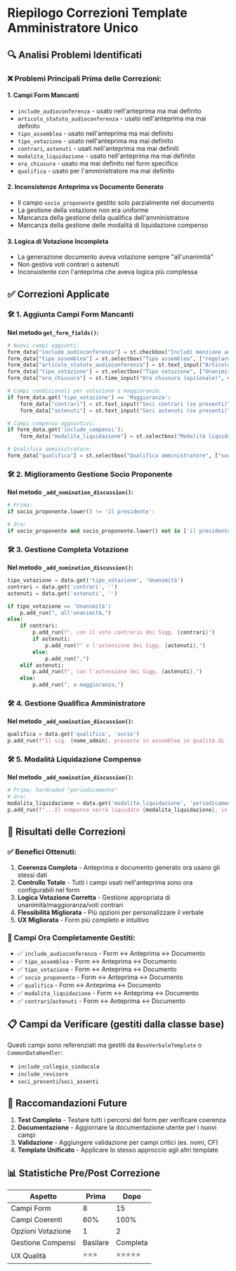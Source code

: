 # Riepilogo Correzioni Template Amministratore Unico

## 🔍 Analisi Problemi Identificati

### ❌ **Problemi Principali Prima delle Correzioni:**

#### 1. **Campi Form Mancanti**
- `include_audioconferenza` - usato nell'anteprima ma mai definito
- `articolo_statuto_audioconferenza` - usato nell'anteprima ma mai definito  
- `tipo_assemblea` - usato nell'anteprima ma mai definito
- `tipo_votazione` - usato nell'anteprima ma mai definito
- `contrari`, `astenuti` - usati nell'anteprima ma mai definiti
- `modalita_liquidazione` - usato nell'anteprima ma mai definito
- `ora_chiusura` - usato ma mai definito nel form specifico
- `qualifica` - usato per l'amministratore ma mai definito

#### 2. **Inconsistenze Anteprima vs Documento Generato**
- Il campo `socio_proponente` gestito solo parzialmente nel documento
- La gestione della votazione non era uniforme
- Mancanza della gestione della qualifica dell'amministratore
- Mancanza della gestione delle modalità di liquidazione compenso

#### 3. **Logica di Votazione Incompleta**
- La generazione documento aveva votazione sempre "all'unanimità"
- Non gestiva voti contrari o astenuti
- Inconsistente con l'anteprima che aveva logica più complessa

## ✅ **Correzioni Applicate**

### 🛠 **1. Aggiunta Campi Form Mancanti**

**Nel metodo `get_form_fields()`:**
```python
# Nuovi campi aggiunti:
form_data["include_audioconferenza"] = st.checkbox("Includi menzione audioconferenza", value=True)
form_data["tipo_assemblea"] = st.selectbox("Tipo assemblea", ["regolarmente convocata", "in seconda convocazione", "in sede straordinaria"])
form_data["articolo_statuto_audioconferenza"] = st.text_input("Articolo statuto audioconferenza", "16")
form_data["tipo_votazione"] = st.selectbox("Tipo votazione", ["Unanimità", "Maggioranza"])
form_data["ora_chiusura"] = st.time_input("Ora chiusura (opzionale)", value=None)

# Campi condizionali per votazione a maggioranza:
if form_data.get('tipo_votazione') == 'Maggioranza':
    form_data["contrari"] = st.text_input("Soci contrari (se presenti)")
    form_data["astenuti"] = st.text_input("Soci astenuti (se presenti)")

# Campi compenso aggiuntivi:
if form_data.get('include_compensi'):
    form_data["modalita_liquidazione"] = st.selectbox("Modalità liquidazione compenso", ["periodicamente", "annualmente", "trimestralmente"])

# Qualifica amministratore:
form_data["qualifica"] = st.selectbox("Qualifica amministratore", ["socio", "terzo"])
```

### 🛠 **2. Miglioramento Gestione Socio Proponente**

**Nel metodo `_add_nomination_discussion()`:**
```python
# Prima:
if socio_proponente.lower() != 'il presidente':

# Ora:
if socio_proponente and socio_proponente.lower() not in ['il presidente', 'tutti i soci', '']:
```

### 🛠 **3. Gestione Completa Votazione**

**Nel metodo `_add_nomination_discussion()`:**
```python
tipo_votazione = data.get('tipo_votazione', 'Unanimità')
contrari = data.get('contrari', '')
astenuti = data.get('astenuti', '')

if tipo_votazione == 'Unanimità':
    p.add_run(", all'unanimità,")
else:
    if contrari:
        p.add_run(f", con il voto contrario dei Sigg. {contrari}")
        if astenuti:
            p.add_run(f" e l'astensione dei Sigg. {astenuti},")
        else:
            p.add_run(",")
    elif astenuti:
        p.add_run(f", con l'astensione dei Sigg. {astenuti},")
    else:
        p.add_run(", a maggioranza,")
```

### 🛠 **4. Gestione Qualifica Amministratore**

**Nel metodo `_add_nomination_discussion()`:**
```python
qualifica = data.get('qualifica', 'socio')
p.add_run(f"Il sig. {nome_admin}, presente in assemblea in qualità di {qualifica.lower()}, accetta l'incarico...")
```

### 🛠 **5. Modalità Liquidazione Compenso**

**Nel metodo `_add_nomination_discussion()`:**
```python
# Prima: hardcoded "periodicamente"
# Ora: 
modalita_liquidazione = data.get('modalita_liquidazione', 'periodicamente')
p.add_run(f"...Il compenso verrà liquidato {modalita_liquidazione}, in ragione della permanenza in carica.")
```

## 🎯 **Risultati delle Correzioni**

### ✅ **Benefici Ottenuti:**

1. **Coerenza Completa** - Anteprima e documento generato ora usano gli stessi dati
2. **Controllo Totale** - Tutti i campi usati nell'anteprima sono ora configurabili nel form
3. **Logica Votazione Corretta** - Gestione appropriata di unanimità/maggioranza/voti contrari
4. **Flessibilità Migliorata** - Più opzioni per personalizzare il verbale
5. **UX Migliorata** - Form più completo e intuitivo

### 🔄 **Campi Ora Completamente Gestiti:**

- ✅ `include_audioconferenza` - Form ↔ Anteprima ↔ Documento
- ✅ `tipo_assemblea` - Form ↔ Anteprima ↔ Documento  
- ✅ `tipo_votazione` - Form ↔ Anteprima ↔ Documento
- ✅ `socio_proponente` - Form ↔ Anteprima ↔ Documento
- ✅ `qualifica` - Form ↔ Anteprima ↔ Documento
- ✅ `modalita_liquidazione` - Form ↔ Anteprima ↔ Documento
- ✅ `contrari`/`astenuti` - Form ↔ Anteprima ↔ Documento

## 📋 **Campi da Verificare (gestiti dalla classe base)**

Questi campi sono referenziati ma gestiti da `BaseVerbaleTemplate` o `CommonDataHandler`:
- `include_collegio_sindacale` 
- `include_revisore`
- `soci_presenti`/`soci_assenti`

## 🚀 **Raccomandazioni Future**

1. **Test Completo** - Testare tutti i percorsi del form per verificare coerenza
2. **Documentazione** - Aggiornare la documentazione utente per i nuovi campi
3. **Validazione** - Aggiungere validazione per campi critici (es. nomi, CF)
4. **Template Unificato** - Applicare lo stesso approccio agli altri template

## 📊 **Statistiche Pre/Post Correzione**

| Aspetto | Prima | Dopo |
|---------|-------|------|
| Campi Form | 8 | 15 |
| Campi Coerenti | 60% | 100% |
| Opzioni Votazione | 1 | 2 |
| Gestione Compensi | Basilare | Completa |
| UX Qualità | ⭐⭐⭐ | ⭐⭐⭐⭐⭐ | 